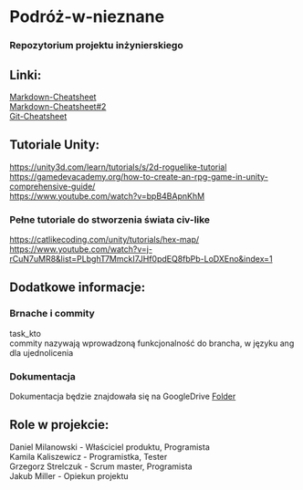 # Podróż-w-nieznane
### Repozytorium projektu inżynierskiego
## Linki:  
[Markdown-Cheatsheet](https://github.com/adam-p/markdown-here/wiki/Markdown-Cheatsheet)  
[Markdown-Cheatsheet#2](https://guides.github.com/features/mastering-markdown/)  
[Git-Cheatsheet](https://www.git-tower.com/blog/git-cheat-sheet)  
## Tutoriale Unity:  
https://unity3d.com/learn/tutorials/s/2d-roguelike-tutorial  
https://gamedevacademy.org/how-to-create-an-rpg-game-in-unity-comprehensive-guide/  
https://www.youtube.com/watch?v=bpB4BApnKhM
  
### Pełne tutoriale do stworzenia świata civ-like
https://catlikecoding.com/unity/tutorials/hex-map/  
https://www.youtube.com/watch?v=j-rCuN7uMR8&list=PLbghT7MmckI7JHf0pdEQ8fbPb-LoDXEno&index=1


## Dodatkowe informacje:

### Brnache i commity  
task_kto  
commity nazywają wprowadzoną funkcjonalność do brancha, w języku ang dla ujednolicenia
  
### Dokumentacja  
Dokumentacja będzie znajdowała się na GoogleDrive [Folder](https://drive.google.com/drive/folders/1-TXw71-4jGPqNo9YOU30A2GcEAl4-KPu?ths=true)  

## Role w projekcie:
Daniel Milanowski - Właściciel produktu, Programista  
Kamila Kaliszewicz - Programistka, Tester  
Grzegorz Strelczuk - Scrum master, Programista  
Jakub Miller - Opiekun projektu  
